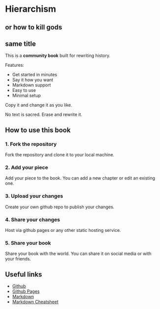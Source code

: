 # Hierarchism
## or how to kill gods
<h2>same title</h2>

This is a **community book** built for rewriting history.

Features:
- Get started in minutes
- Say it how you want
- Markdown support
- Easy to use
- Minimal setup

Copy it and change it as you like.

No text is sacred. Erase and rewrite it.
## How to use this book
### 1. Fork the repository
Fork the repository and clone it to your local machine.
### 2. Add your piece
Add your piece to the book. You can add a new chapter or edit an existing one.
### 3. Upload your changes
Create your own github repo to publish your changes.
### 4. Share your changes
Host via github pages or any other static hosting service.
### 5. Share your book
Share your book with the world. You can share it on social media or with your friends.

## Useful links
- [Github](https://github.com)
- [Github Pages](https://pages.github.com/)
- [Markdown](https://www.markdownguide.org/)
- [Markdown Cheatsheet](https://github.com/im-luka/markdown-cheatsheet)

